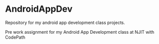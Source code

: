 # AndroidAppDev
Repository for my android app development class projects.

Pre work assignment for my Android App Development class at NJIT with CodePath

